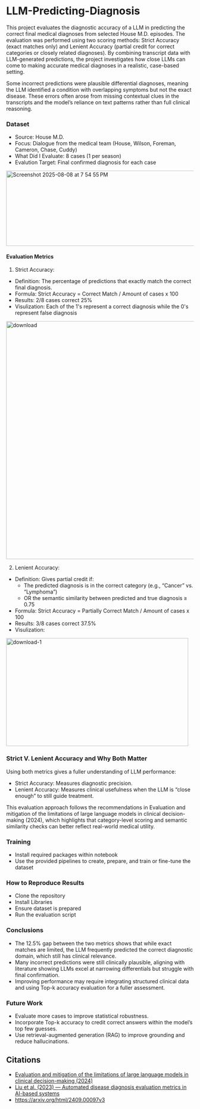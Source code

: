 # LLM-Predicting-Diagnosis

This project evaluates the diagnostic accuracy of a LLM in predicting the correct final medical diagnoses from selected House M.D. episodes. The evaluation was performed using two scoring methods: Strict Accuracy (exact matches only) and Lenient Accuracy (partial credit for correct categories or closely related diagnoses). By combining transcript data with LLM-generated predictions, the project investigates how close LLMs can come to making accurate medical diagnoses in a realistic, case-based setting.

Some incorrect predictions were plausible differential diagnoses, meaning the LLM identified a condition with overlapping symptoms but not the exact disease. These errors often arose from missing contextual clues in the transcripts and the model’s reliance on text patterns rather than full clinical reasoning.


### Dataset

* Source: House M.D.
* Focus: Dialogue from the medical team (House, Wilson, Foreman, Cameron, Chase, Cuddy)
* What Did I Evaluate: 8 cases (1 per season)
* Evalution Target: Final confirmed diagnosis for each case

<img width="816" height="202" alt="Screenshot 2025-08-08 at 7 54 55 PM" src="https://github.com/user-attachments/assets/fd65dc8e-25bc-4efc-b44a-4e14fe76a63c" />
 


#### Evaluation Metrics

1. Strict Accuracy:
  * Definition: The percentage of predictions that exactly match the correct final diagnosis.
  * Formula: Strict Accuracy = Correct Match / Amount of cases x 100 
  * Results: 2/8 cases correct 25%
  * Visulization: Each of the 1's represent a correct diagnosis while the 0's represent false diagnosis

<img width="709" height="639" alt="download" src="https://github.com/user-attachments/assets/b28f5c5e-0b59-4958-ad8f-9dab2efb42b6" />

2. Lenient Accuracy:
  * Definition: Gives partial credit if:
    * The predicted diagnosis is in the correct category (e.g., “Cancer” vs. “Lymphoma”)
    * OR the semantic similarity between predicted and true diagnosis ≥ 0.75
  * Formula: Strict Accuracy = Partially Correct Match / Amount of cases x 100 
  * Results: 3/8 cases correct 37.5%
  * Visulization:

<img width="489" height="290" alt="download-1" src="https://github.com/user-attachments/assets/57aee203-7370-40f5-b564-b763710206bd" />


### Strict V. Lenient Accuracy and Why Both Matter
Using both metrics gives a fuller understanding of LLM performance:
* Strict Accuracy: Measures diagnostic precision.
* Lenient Accuracy: Measures clinical usefulness when the LLM is “close enough” to still guide treatment.

This evaluation approach follows the recommendations in Evaluation and mitigation of the limitations of large language models in clinical decision-making (2024), which highlights that category-level scoring and semantic similarity checks can better reflect real-world medical utility.

### Training
* Install required packages within notebook
* Use the provided pipelines to create, prepare, and train or fine-tune the dataset

### How to Reproduce Results
* Clone the repository
* Install Libraries
* Ensure dataset is prepared
* Run the evaluation script

### Conclusions

* The 12.5% gap between the two metrics shows that while exact matches are limited, the LLM frequently predicted the correct diagnostic domain, which still has clinical relevance.
* Many incorrect predictions were still clinically plausible, aligning with literature showing LLMs excel at narrowing differentials but struggle with final confirmation.
* Improving performance may require integrating structured clinical data and using Top-k accuracy evaluation for a fuller assessment.

### Future Work
* Evaluate more cases to improve statistical robustness.
* Incorporate Top-k accuracy to credit correct answers within the model’s top few guesses.
* Use retrieval-augmented generation (RAG) to improve grounding and reduce hallucinations.


## Citations

* [Evaluation and mitigation of the limitations of large language models in clinical decision-making (2024)](https://www.nature.com/articles/s44387-025-00011-z) 
* [Liu et al. (2023) — Automated disease diagnosis evaluation metrics in AI-based systems](https://www.nature.com/articles/s41591-024-03097-1) 
* https://arxiv.org/html/2409.00097v3
